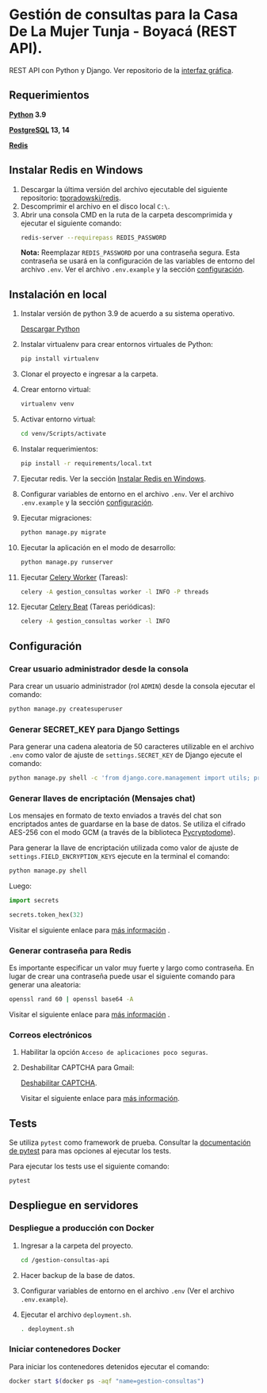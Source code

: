 # Gestión de consultas para la Casa De La Mujer Tunja - Boyacá (REST API).

REST API con Python y Django. Ver repositorio de
la [interfaz gráfica](https://github.com/luisgomez29/gestion-consultas-api-frontend).

## Requerimientos

**[Python](https://www.python.org/) 3.9**

**[PostgreSQL](https://www.postgresql.org/) 13, 14**

**[Redis](https://redis.io/)**

## Instalar Redis en Windows

1. Descargar la última versión del archivo ejecutable del siguiente
   repositorio: [tporadowski/redis](https://github.com/tporadowski/redis/releases).
2. Descomprimir el archivo en el disco local `C:\`.
3. Abrir una consola CMD en la ruta de la carpeta descomprimida y ejecutar el siguiente comando:
    ```bash
    redis-server --requirepass REDIS_PASSWORD
   ```
   **Nota:** Reemplazar `REDIS_PASSWORD` por una contraseña segura. Esta contraseña se usará en la configuración de las
   variables de entorno del archivo `.env`. Ver el archivo `.env.example` y la sección [configuración](#configuración).

## Instalación en local

1. Instalar versión de python 3.9 de acuerdo a su sistema operativo.

   [Descargar Python](https://www.python.org/downloads/)


2. Instalar virtualenv para crear entornos virtuales de Python:

   ```bash
   pip install virtualenv
   ```

3. Clonar el proyecto e ingresar a la carpeta.

4. Crear entorno virtual:

   ```bash
   virtualenv venv
   ```

5. Activar entorno virtual:

   ```bash
   cd venv/Scripts/activate
   ```

6. Instalar requerimientos:

   ```bash
   pip install -r requirements/local.txt
   ```

7. Ejecutar redis. Ver la sección [Instalar Redis en Windows](#instalar-redis-en-windows).

8. Configurar variables de entorno en el archivo `.env`. Ver el archivo `.env.example` y la
   sección [configuración](#configuración).


9. Ejecutar migraciones:

   ```bash
   python manage.py migrate
   ```

10. Ejecutar la aplicación en el modo de desarrollo:

    ```bash
    python manage.py runserver
    ```

11. Ejecutar [Celery Worker](https://docs.celeryproject.org/en/stable/userguide/workers.html) (Tareas):
     ```bash
    celery -A gestion_consultas worker -l INFO -P threads
    ```

12. Ejecutar [Celery Beat](https://docs.celeryproject.org/en/stable/userguide/periodic-tasks.html) (Tareas periódicas):
     ```bash
    celery -A gestion_consultas worker -l INFO
    ```

## Configuración

### Crear usuario administrador desde la consola

Para crear un usuario administrador (rol `ADMIN`) desde la consola ejecutar el comando:

```bash
python manage.py createsuperuser
```

### Generar SECRET_KEY para Django Settings

Para generar una cadena aleatoria de 50 caracteres utilizable en el archivo `.env` como valor de ajuste
de `settings.SECRET_KEY` de Django ejecute el comando:

```bash
python manage.py shell -c 'from django.core.management import utils; print(utils.get_random_secret_key())'
```

### Generar llaves de encriptación (Mensajes chat)

Los mensajes en formato de texto enviados a través del chat son encriptados antes de guardarse en la base de datos. Se
utiliza el cifrado AES-256 con el modo GCM (a través de la
biblioteca [Pycryptodome](https://www.pycryptodome.org/en/latest/src/cipher/aes.html)).

Para generar la llave de encriptación utilizada como valor de ajuste de `settings.FIELD_ENCRYPTION_KEYS` ejecute en la
terminal el comando:

```bash
python manage.py shell
```

Luego:

```python
import secrets

secrets.token_hex(32)
```

Visitar el siguiente enlace
para [más información](https://gitlab.com/guywillett/django-searchable-encrypted-fields/-/tree/master#generating-encryption-keys)
.

### Generar contraseña para Redis

Es importante especificar un valor muy fuerte y largo como contraseña. En lugar de crear una contraseña puede usar el
siguiente comando para generar una aleatoria:

```bash
openssl rand 60 | openssl base64 -A
```

Visitar el siguiente enlace
para [más información](https://www.digitalocean.com/community/tutorials/how-to-install-and-secure-redis-on-ubuntu-20-04#step-4-%E2%80%94-configuring-a-redis-password)
.

### Correos electrónicos

1. Habilitar la opción `Acceso de aplicaciones poco seguras`.

2. Deshabilitar CAPTCHA para Gmail:

   [Deshabilitar CAPTCHA](https://www.google.com/accounts/UnlockCaptcha).

   Visitar el siguiente enlace para [más información](https://support.google.com/mail/?p=BadCredentials).

## Tests

Se utiliza `pytest` como framework de prueba. Consultar la [documentación de pytest](https://pytest.org) para mas
opciones al ejecutar los tests.

Para ejecutar los tests use el siguiente comando:

```bash
pytest
```

## Despliegue en servidores

### Despliegue a producción con Docker

1. Ingresar a la carpeta del proyecto.

   ```bash
   cd /gestion-consultas-api
   ```

2. Hacer backup de la base de datos.
3. Configurar variables de entorno en el archivo `.env` (Ver el archivo `.env.example`).
4. Ejecutar el archivo `deployment.sh`.

   ```bash
   . deployment.sh
   ```

### Iniciar contenedores Docker

Para iniciar los contenedores detenidos ejecutar el comando:

```bash
docker start $(docker ps -aqf "name=gestion-consultas")
```
